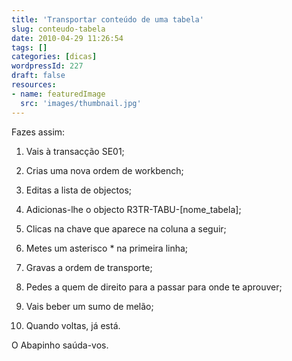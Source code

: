 ```yaml
---
title: 'Transportar conteúdo de uma tabela'
slug: conteudo-tabela
date: 2010-04-29 11:26:54
tags: []
categories: [dicas]
wordpressId: 227
draft: false
resources:
- name: featuredImage
  src: 'images/thumbnail.jpg'
---
```

Fazes assim:

  1. Vais à transacção SE01;

  2. Crias uma nova ordem de workbench;

  3. Editas a lista de objectos;

  4. Adicionas-lhe o objecto R3TR-TABU-[nome_tabela];

  5. Clicas na chave que aparece na coluna a seguir;

  6. Metes um asterisco * na primeira linha;

  7. Gravas a ordem de transporte;

  8. Pedes a quem de direito para a passar para onde te aprouver;

  9. Vais beber um sumo de melão;

  10. Quando voltas, já está.

O Abapinho saúda-vos.
